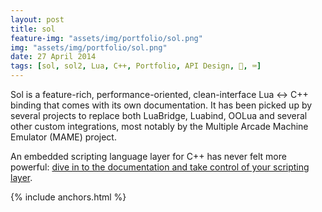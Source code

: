 ```yaml
---
layout: post
title: sol
feature-img: "assets/img/portfolio/sol.png"
img: "assets/img/portfolio/sol.png"
date: 27 April 2014
tags: [sol, sol2, Lua, C++, Portfolio, API Design, 🚌, ⌨️]
---
```


Sol is a feature-rich, performance-oriented, clean-interface Lua <-> C++ binding that comes with its own documentation. It has been picked up by several projects to replace both LuaBridge, Luabind, OOLua and several other custom integrations, most notably by the Multiple Arcade Machine Emulator (MAME) project.

An embedded scripting language layer for C++ has never felt more powerful: [dive in to the documentation and take control of your scripting layer](http://sol2.rtfd.io/).

{% include anchors.html %}

